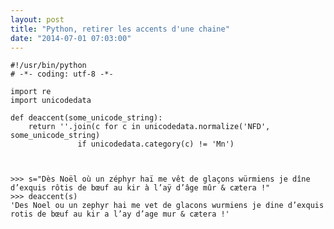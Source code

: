 ```yaml
---
layout: post
title: "Python, retirer les accents d'une chaine"
date: "2014-07-01 07:03:00"
---
```


```
#!/usr/bin/python
# -*- coding: utf-8 -*-

import re
import unicodedata

def deaccent(some_unicode_string):
    return ''.join(c for c in unicodedata.normalize('NFD', some_unicode_string)
               if unicodedata.category(c) != 'Mn')



>>> s="Dès Noël où un zéphyr haï me vêt de glaçons würmiens je dîne d’exquis rôtis de bœuf au kir à l’aÿ d’âge mûr & cætera !"
>>> deaccent(s)
'Des Noel ou un zephyr hai me vet de glacons wurmiens je dine d’exquis rotis de bœuf au kir a l’ay d’age mur & cætera !'
```

<div style="height: 0; overflow: hidden;">python accent accents retirer supprimer unicode unicodedata
</div>
